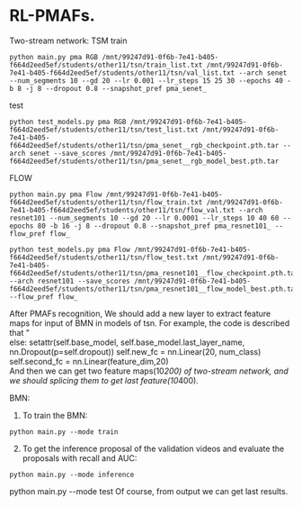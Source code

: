 # RL-PMAFs.
Two-stream network:
TSM
train
```
python main.py pma RGB /mnt/99247d91-0f6b-7e41-b405-f664d2eed5ef/students/other11/tsn/train_list.txt /mnt/99247d91-0f6b-7e41-b405-f664d2eed5ef/students/other11/tsn/val_list.txt --arch senet --num_segments 10 --gd 20 --lr 0.001 --lr_steps 15 25 30 --epochs 40 -b 8 -j 8 --dropout 0.8 --snapshot_pref pma_senet_
```

test
```
python test_models.py pma RGB /mnt/99247d91-0f6b-7e41-b405-f664d2eed5ef/students/other11/tsn/test_list.txt /mnt/99247d91-0f6b-7e41-b405-f664d2eed5ef/students/other11/tsn/pma_senet__rgb_checkpoint.pth.tar --arch senet --save_scores /mnt/99247d91-0f6b-7e41-b405-f664d2eed5ef/students/other11/tsn/pma_senet__rgb_model_best.pth.tar
```

FLOW
```
python main.py pma Flow /mnt/99247d91-0f6b-7e41-b405-f664d2eed5ef/students/other11/tsn/flow_train.txt /mnt/99247d91-0f6b-7e41-b405-f664d2eed5ef/students/other11/tsn/flow_val.txt --arch resnet101 --num_segments 10 --gd 20 --lr 0.0001 --lr_steps 10 40 60 --epochs 80 -b 16 -j 8 --dropout 0.8 --snapshot_pref pma_resnet101_ --flow_pref flow_
```
```
python test_models.py pma Flow /mnt/99247d91-0f6b-7e41-b405-f664d2eed5ef/students/other11/tsn/flow_test.txt /mnt/99247d91-0f6b-7e41-b405-f664d2eed5ef/students/other11/tsn/pma_resnet101__flow_checkpoint.pth.tar --arch resnet101 --save_scores /mnt/99247d91-0f6b-7e41-b405-f664d2eed5ef/students/other11/tsn/pma_resnet101__flow_model_best.pth.tar --flow_pref flow_
```


After PMAFs recognition, We should add a new layer to extract feature maps for input of BMN in models of tsn. For example, the code is described that "        
else:
            setattr(self.base_model, self.base_model.last_layer_name, nn.Dropout(p=self.dropout))
            self.new_fc = nn.Linear(20, num_class)      
            self.second_fc = nn.Linear(feature_dim,20)  
And then we can get two feature maps(10*200) of two-stream network, and we should splicing them to get last feature(10*400).

BMN:
1. To train the BMN:
```
python main.py --mode train
```

2. To get the inference proposal of the validation videos and evaluate the proposals with recall and AUC:
```
python main.py --mode inference
```
python main.py --mode test
Of course, from output we can get last results. 
